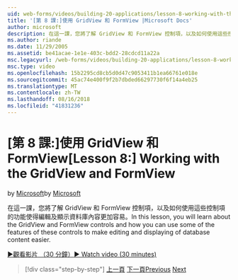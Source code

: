 ```yaml
---
uid: web-forms/videos/building-20-applications/lesson-8-working-with-the-gridview-and-formview
title: '[第 8 課:]使用 GridView 和 FormView |Microsoft Docs'
author: microsoft
description: 在這一課，您將了解 GridView 和 FormView 控制項，以及如何使用這些控制項的功能使得編輯及顯示...
ms.author: riande
ms.date: 11/29/2005
ms.assetid: be41acae-1e1e-403c-bdd2-28cdcd11a22a
msc.legacyurl: /web-forms/videos/building-20-applications/lesson-8-working-with-the-gridview-and-formview
msc.type: video
ms.openlocfilehash: 15b2295cd8cb5d0d47c9053411b1ea66761e018e
ms.sourcegitcommit: 45ac74e400f9f2b7dbded66297730f6f14a4eb25
ms.translationtype: MT
ms.contentlocale: zh-TW
ms.lasthandoff: 08/16/2018
ms.locfileid: "41831236"
---
```

<a name="lesson-8-working-with-the-gridview-and-formview"></a><span data-ttu-id="409fd-103">[第 8 課:]使用 GridView 和 FormView</span><span class="sxs-lookup"><span data-stu-id="409fd-103">[Lesson 8:] Working with the GridView and FormView</span></span>
====================
<span data-ttu-id="409fd-104">by [Microsoft](https://github.com/microsoft)</span><span class="sxs-lookup"><span data-stu-id="409fd-104">by [Microsoft](https://github.com/microsoft)</span></span>

<span data-ttu-id="409fd-105">在這一課，您將了解 GridView 和 FormView 控制項，以及如何使用這些控制項的功能使得編輯及顯示資料庫內容更加容易。</span><span class="sxs-lookup"><span data-stu-id="409fd-105">In this lesson, you will learn about the GridView and FormView controls and how you can use some of the features of these controls to make editing and displaying of database content easier.</span></span>

[<span data-ttu-id="409fd-106">&#9654;觀看影片 （30 分鐘）</span><span class="sxs-lookup"><span data-stu-id="409fd-106">&#9654; Watch video (30 minutes)</span></span>](https://channel9.msdn.com/Blogs/ASP-NET-Site-Videos/lesson-8-working-with-the-gridview-and-formview)

> [!div class="step-by-step"]
> <span data-ttu-id="409fd-107">[上一頁](lesson-7-databinding-to-user-interface-controls.md)
> [下一頁](watch-aspnet-development-in-action.md)</span><span class="sxs-lookup"><span data-stu-id="409fd-107">[Previous](lesson-7-databinding-to-user-interface-controls.md)
[Next](watch-aspnet-development-in-action.md)</span></span>
